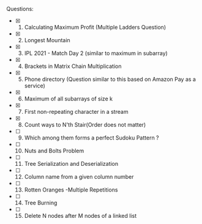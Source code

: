 Questions:
- [x] 1. Calculating Maximum Profit (Multiple Ladders Question)
- [x] 2. Longest Mountain 
- [x] 3. IPL 2021 - Match Day 2 (similar to maximum in subarray)
- [x] 4. Brackets in Matrix Chain Multiplication 
- [x] 5. Phone directory (Question similar to this based on Amazon Pay as a service)
- [x] 6. Maximum of all subarrays of size k
- [x] 7. First non-repeating character in a stream
- [x] 8. Count ways to N'th Stair(Order does not matter)
- [ ] 9. Which among them forms a perfect Sudoku Pattern ?
- [ ] 10. Nuts and Bolts Problem
- [ ] 11. Tree Serialization and Deserialization
- [ ] 12. Column name from a given column number
- [ ] 13. Rotten Oranges -Multiple Repetitions
- [ ] 14. Tree Burning 
- [ ] 15. Delete N nodes after M nodes of a linked list 
